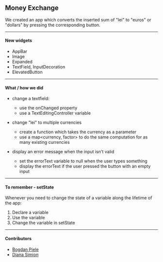 ## Money Exchange
We created an app which converts the inserted sum of "lei" to "euros" or "dollars" by pressing the corresponding button.

---

#### New widgets

- AppBar
- Image
- Expanded
- TextField, InputDecoration
- ElevatedButton
 
---
 
#### What / how we did

- change a textfield:
  - use the onChanged property
  - use a TextEditingController variable

- change "lei" to multiple currencies
  - create a function which takes the currency as a parameter
  - use a map<currency, factor> to do the same computation for as many existing currencies

- display an error message when the input isn't valid
  - set the errorText variable to null when the user types something
  - display the errorText if the user pressed the button with an empty input
  
---

#### To remember - setState
Whenever you need to change the state of a variable along the lifetime of the app:

1. Declare a variable
2. Use the variable
3. Change the variable in setState

---

#### Contributors

- [Bogdan Piele](https://github.com/bogpie)
- [Diana Simion](https://github.com/dianasimion)
